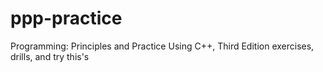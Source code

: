 # ppp-practice
Programming: Principles and Practice Using C++, Third Edition exercises, drills, and try this's
